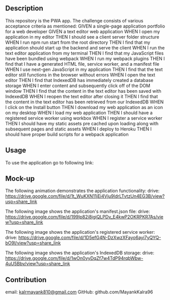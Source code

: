 ## Description
This repository is the PWA app. The challenge consists of various acceptance criteria as mentioned: GIVEN a single-page application portfolio for a web developer
GIVEN a text editor web application
WHEN I open my application in my editor
THEN I should see a client server folder structure
WHEN I run npm run start from the root directory
THEN I find that my application should start up the backend and serve the client
WHEN I run the text editor application from my terminal
THEN I find that my JavaScript files have been bundled using webpack
WHEN I run my webpack plugins
THEN I find that I have a generated HTML file, service worker, and a manifest file
WHEN I use next-gen JavaScript in my application
THEN I find that the text editor still functions in the browser without errors
WHEN I open the text editor
THEN I find that IndexedDB has immediately created a database storage
WHEN I enter content and subsequently click off of the DOM window
THEN I find that the content in the text editor has been saved with IndexedDB
WHEN I reopen the text editor after closing it
THEN I find that the content in the text editor has been retrieved from our IndexedDB
WHEN I click on the Install button
THEN I download my web application as an icon on my desktop
WHEN I load my web application
THEN I should have a registered service worker using workbox
WHEN I register a service worker
THEN I should have my static assets pre cached upon loading along with subsequent pages and static assets
WHEN I deploy to Heroku
THEN I should have proper build scripts for a webpack application

## Usage
To use the application go to following link: 

## Mock-up

The following animation demonstrates the application functionality:
drive: https://drive.google.com/file/d/1t_WuKXN11jEi4Vju9ldrLTvtzUn4EG3B/view?usp=share_link

The following image shows the application's manifest.json file:
drive: https://drive.google.com/file/d/199Ip82i8jgiQLPDv_E4kwP2OKRPKR7As/view?usp=share_link

The following image shows the application's registered service worker:
drive: https://drive.google.com/file/d/1D5efG4N-DzXwzXFayo6ayi7yQYQ-bO9l/view?usp=share_link

The following image shows the application's IndexedDB storage:
drive: https://drive.google.com/file/d/1wOn0vyDqZf7w4TdP94rqbWbw-4uU5Bbv/view?usp=share_link


## Contribution
email: kalrmayank810@gmail.com
GitHub: github.com/MayankKalra96